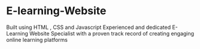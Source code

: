# E-learning-Website

Built using HTML , CSS and Javascript 
Experienced and dedicated E-Learning Website
Specialist with a proven track record of creating
engaging online learning platforms
